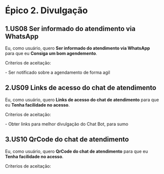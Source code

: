 # Épico 2. Divulgação

## 1.US08 Ser informado do atendimento via WhatsApp 
Eu, como usuário, quero **Ser informado do atendimento via WhatsApp** para que eu **Consiga um bom agendemento**.
<p>Criterios de aceitação:</p>
- Ser notificado sobre a agendamento de forma agil 

## 2.US09 Links de acesso do chat de atendimento 
Eu, como usuário, quero **Links de acesso do chat de atendimento** para que eu **Tenha facilidade no acesso**.
<p>Criterios de aceitação:</p>
- Obter links para melhor divulgação do Chat Bot, para sumo 

## 3.US10 QrCode do chat de atendimento 
Eu, como usuário, quero **QrCode do chat de atendimento** para que eu **Tenha facilidade no acesso**.
<p>Criterios de aceitação:</p>
 